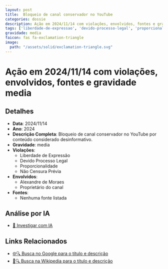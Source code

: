 ```yaml
---
layout: post
title:  Bloqueio de canal conservador no YouTube
categories: dossie
description: Ação em 2024/11/14 com violações, envolvidos, fontes e gravidade media
tags: ['liberdade-de-expressao', 'devido-processo-legal', 'proporcionalidade', 'censura', 'alexandre-de-moraes', 'proprietario-do-canal', 'gravidade-media']
gravidade: media
faicon: fas fa-exclamation-triangle
image:
  path: "/assets/solid/exclamation-triangle.svg"
---
```


# Ação em 2024/11/14 com violações, envolvidos, fontes e gravidade media

## Detalhes
- **Data**: 2024/11/14
- **Ano**: 2024
- **Descrição Completa**: Bloqueio de canal conservador no YouTube por conteúdo considerado desinformativo.
- **Gravidade**: media <i class="fas fa-exclamation-triangle fa-2x"></i>
- **Violações**:
  - Liberdade de Expressão
  - Devido Processo Legal
  - Proporcionalidade
  - Não Censura Prévia
- **Envolvidos**:
  - Alexandre de Moraes
  - Proprietário do canal
- **Fontes**:
  - Nenhuma fonte listada

## Análise por IA
- [🤖 Investigar com IA](https://www.perplexity.ai/search?q=%22Alexandre%20de%20Moraes%22%20Bloqueio%20de%20canal%20conservador%20no%20YouTube%20Bloqueio%20de%20canal%20conservador%20no%20YouTube%20por%20conte%C3%BAdo%20considerado%20desinformativo.%20Liberdade%20de%20Express%C3%A3o%20Devido%20Processo%20Legal%20Proporcionalidade%20N%C3%A3o%20Censura%20Pr%C3%A9via%202024%20gravidade%20media)

## Links Relacionados
- [🌐🔍 Busca no Google para o título e descrição](https://www.google.com/search?q=%22Alexandre%20de%20Moraes%22%20Bloqueio%20de%20canal%20conservador%20no%20YouTube%20Bloqueio%20de%20canal%20conservador%20no%20YouTube%20por%20conte%C3%BAdo%20considerado%20desinformativo.%20Liberdade%20de%20Express%C3%A3o%20Devido%20Processo%20Legal%20Proporcionalidade%20N%C3%A3o%20Censura%20Pr%C3%A9via%202024%20gravidade%20media)
- [📖🔍 Busca na Wikipedia para o título e descrição](https://pt.wikipedia.org/w/index.php?search=%22Alexandre%20de%20Moraes%22%20Bloqueio%20de%20canal%20conservador%20no%20YouTube%20Bloqueio%20de%20canal%20conservador%20no%20YouTube%20por%20conte%C3%BAdo%20considerado%20desinformativo.%20Liberdade%20de%20Express%C3%A3o%20Devido%20Processo%20Legal%20Proporcionalidade%20N%C3%A3o%20Censura%20Pr%C3%A9via%202024%20gravidade%20media)

